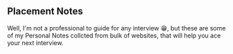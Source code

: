 ## Placement Notes
Well, I'm not a professional to guide for any interview 😁, but these are some of my Personal Notes collcted from bulk of websites, that will help you ace your next interview.
